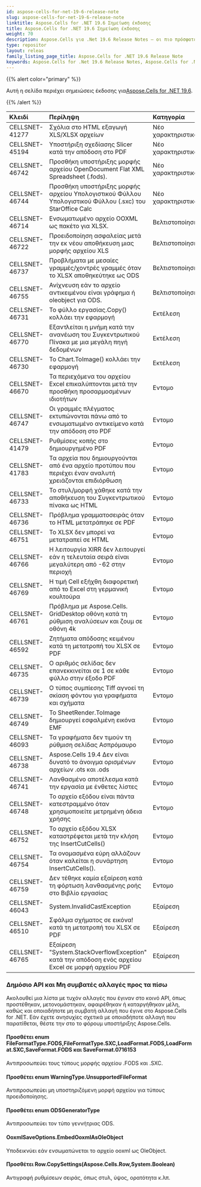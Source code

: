 ```yaml
---
id: aspose-cells-for-net-19-6-release-note
slug: aspose-cells-for-net-19-6-release-note
linktitle: Aspose.Cells for .NET 19.6 Σημείωση έκδοσης
title: Aspose.Cells for .NET 19.6 Σημείωση έκδοσης
weight: 70
description: Aspose.Cells για .Net 19.6 Release Notes – οι πιο πρόσφατες βελτιώσεις, νέες δυνατότητες και επιδιορθώσεις
type: repositor
layout: releas
family_listing_page_title: Aspose.Cells for .NET 19.6 Release Note
keywords: Aspose.Cells for .Net 19.6 Release Notes, Aspose.Cells for .Net 19.6 updates and fixe
---
```

{{% alert color="primary" %}} 

 Αυτή η σελίδα περιέχει σημειώσεις έκδοσης για[Aspose.Cells for .NET 19.6](https://www.nuget.org/packages/Aspose.Cells/19.6.0).

{{% /alert %}} 

|**Κλειδί**|**Περίληψη**|**Κατηγορία**|
| :- | :- | :- |
|CELLSNET-41277|Σχόλια στο HTML εξαγωγή XLS/XLSX αρχείων|Νέο χαρακτηριστικό|
|CELLSNET-45194|Υποστήριξη σχεδίασης Slicer κατά την απόδοση στο PDF|Νέο χαρακτηριστικό|
|CELLSNET-46742|Προσθήκη υποστήριξης μορφής αρχείου OpenDocument Flat XML Spreadsheet (.fods).|Νέο χαρακτηριστικό|
|CELLSNET-46744|Προσθήκη υποστήριξης μορφής αρχείου Υπολογιστικού Φύλλου Υπολογιστικού Φύλλου (.sxc) του StarOffice Calc|Νέο χαρακτηριστικό|
|CELLSNET-46714|Ενσωματωμένο αρχείο OOXML ως πακέτο για XLSX.|Βελτιστοποίηση|
|CELLSNET-46722|Προειδοποίηση ασφαλείας μετά την εκ νέου αποθήκευση μιας μορφής αρχείου XLS|Βελτιστοποίηση|
|CELLSNET-46737|Προβλήματα με μεσαίες γραμμές/χοντρές γραμμές όταν το XLSX αποθηκεύτηκε ως ODS|Βελτιστοποίηση|
|CELLSNET-46755|Ανίχνευση εάν το αρχείο αντικειμένου είναι γράφημα ή oleobject για ODS.|Βελτιστοποίηση|
|CELLSNET-46731|Το φύλλο εργασίας.Copy() κολλάει την εφαρμογή|Εκτέλεση|
|CELLSNET-46770|Εξαντλείται η μνήμη κατά την ανανέωση του Συγκεντρωτικού Πίνακα με μια μεγάλη πηγή δεδομένων|Εκτέλεση|
|CELLSNET-46730|Το Chart.ToImage() κολλάει την εφαρμογή|Εκτέλεση|
|CELLSNET-46670|Τα περιεχόμενα του αρχείου Excel επικαλύπτονται μετά την προσθήκη προσαρμοσμένων ιδιοτήτων|Εντομο|
|CELLSNET-46747|Οι γραμμές πλέγματος εκτυπώνονται πάνω από το ενσωματωμένο αντικείμενο κατά την απόδοση στο PDF|Εντομο|
|CELLSNET-41479|Ρυθμίσεις κοπής στο δημιουργημένο PDF|Εντομο|
|CELLSNET-41783|Τα αρχεία που δημιουργούνται από ένα αρχείο προτύπου που περιέχει έναν αναλυτή χρειάζονται επιδιόρθωση|Εντομο|
|CELLSNET-46733|Το στυλ/μορφή χάθηκε κατά την αποθήκευση του Συγκεντρωτικού πίνακα ως HTML|Εντομο|
|CELLSNET-46736|Πρόβλημα γραμματοσειράς όταν το HTML μετατράπηκε σε PDF|Εντομο|
|CELLSNET-46751|Το XLSX δεν μπορεί να μετατραπεί σε HTML|Εντομο|
|CELLSNET-46766|Η λειτουργία XIRR δεν λειτουργεί εάν η τελευταία σειρά είναι μεγαλύτερη από -62 στην περιοχή|Εντομο|
|CELLSNET-46769|Η τιμή Cell εξήχθη διαφορετική από το Excel στη γερμανική κουλτούρα|Εντομο|
|CELLSNET-46761|Πρόβλημα με Aspose.Cells. GridDesktop οθόνη κατά τη ρύθμιση αναλύσεων και ζουμ σε οθόνη 4k|Εντομο|
|CELLSNET-46592|Ζητήματα απόδοσης κειμένου κατά τη μετατροπή του XLSX σε PDF|Εντομο|
|CELLSNET-46735|Ο αριθμός σελίδας δεν επανεκκινείται σε 1 σε κάθε φύλλο στην έξοδο PDF|Εντομο|
|CELLSNET-46739|Ο τύπος συμπίεσης Tiff αγνοεί τη σκίαση φόντου για γραφήματα και σχήματα|Εντομο|
|CELLSNET-46749|Το SheetRender.ToImage δημιουργεί εσφαλμένη εικόνα EMF|Εντομο|
|CELLSNET-46093|Τα γραφήματα δεν τιμούν τη ρύθμιση σελίδας Ασπρόμαυρο|Εντομο|
|CELLSNET-46738|Aspose.Cells 19.4 Δεν είναι δυνατό το άνοιγμα ορισμένων αρχείων .ots και .ods|Εντομο|
|CELLSNET-46741|Λανθασμένο αποτέλεσμα κατά την εργασία με ένθετες λίστες|Εντομο|
|CELLSNET-46748|Το αρχείο εξόδου είναι πάντα κατεστραμμένο όταν χρησιμοποιείτε μετρημένη άδεια χρήσης|Εντομο|
|CELLSNET-46752|Το αρχείο εξόδου XLSX καταστρέφεται μετά την κλήση της InsertCutCells()|Εντομο|
|CELLSNET-46754|Τα ονομασμένα εύρη αλλάζουν όταν καλείται η συνάρτηση InsertCutCells().|Εντομο|
|CELLSNET-46759|Δεν τέθηκε καμία εξαίρεση κατά τη φόρτωση λανθασμένης ροής στο Βιβλίο εργασίας|Εντομο|
|CELLSNET-46043|System.InvalidCastException|Εξαίρεση|
|CELLSNET-46510|Σφάλμα σχήματος σε εικόνα! κατά τη μετατροπή του XLSX σε PDF|Εξαίρεση|
|CELLSNET-46765|Εξαίρεση "System.StackOverflowException" κατά την απόδοση ενός αρχείου Excel σε μορφή αρχείου PDF|Εξαίρεση|
###  **Δημόσιο API και Μη συμβατές αλλαγές προς τα πίσω**
Ακολουθεί μια λίστα με τυχόν αλλαγές που έγιναν στο κοινό API, όπως προστέθηκαν, μετονομάστηκαν, αφαιρέθηκαν ή καταργήθηκαν μέλη, καθώς και οποιαδήποτε μη συμβατή αλλαγή που έγινε στο Aspose.Cells for .NET. Εάν έχετε ανησυχίες σχετικά με οποιαδήποτε αλλαγή που παρατίθεται, θέστε την στο το φόρουμ υποστήριξης Aspose.Cells.
####  **Προσθέτει enum FileFormatType.FODS,FileFormatType.SXC,LoadFormat.FODS,LoadFormat.SXC,SaveFormat.FODS και SaveFormat.0716153**
Αντιπροσωπεύει τους τύπους μορφής αρχείου .FODS και .SXC.
####  **Προσθέτει enum WarningType.UnsupportedFileFormat**
Αντιπροσωπεύει μη υποστηριζόμενη μορφή αρχείου για τύπους προειδοποίησης.
####  **Προσθέτει enum ODSGeneratorType**
Αντιπροσωπεύει τον τύπο γεννήτριας ODS.
####  **OoxmlSaveOptions.EmbedOoxmlAsOleObject**
Υποδεικνύει εάν ενσωματώνεται το αρχείο ooxml ως OleObject.
####  **Προσθέτει Row.CopySettings(Aspose.Cells.Row,System.Boolean)**
Αντιγραφή ρυθμίσεων σειράς, όπως στυλ, ύψος, ορατότητα κ.λπ.
